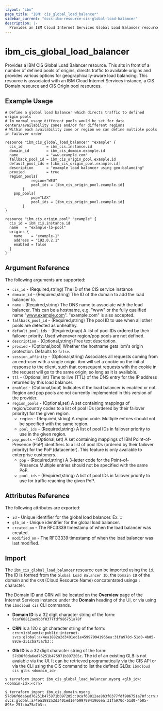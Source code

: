 ```yaml
---
layout: "ibm"
page_title: "IBM: cis_global_load_balancer"
sidebar_current: "docs-ibm-resource-cis-global-load-balancer"
description: |-
  Provides an IBM Cloud Internet Services Global Load Balancer resource.
---
```


# ibm_cis_global_load_balancer

Provides a IBM CIS Global Load Balancer resource. This sits in front of a number of defined pools of origins, directs traffic to available origins and provides various options for geographically-aware load balancing. This resource is associated with an IBM Cloud Internet Services instance, a CIS Domain resource and CIS Origin pool resources.

## Example Usage

```hcl
# Define a global load balancer which directs traffic to defined origin pools
# In normal usage different pools would be set for data centers/availability zones and/or for different regions
# Within each availability zone or region we can define multiple pools in failover order

resource "ibm_cis_global_load_balancer" "example" {
  cis_id           = ibm_cis.instance.id
  domain_id        = ibm_cis_domain.example.id
  name             = "www.example.com"
  fallback_pool_id = ibm_cis_origin_pool.example.id
  default_pool_ids = [ibm_cis_origin_pool.example.id]
  description      = "example load balancer using geo-balancing"
  proxied          = true
  region_pools{
			region="WEU"
			pool_ids = [ibm_cis_origin_pool.example.id]
		}
	pop_pools{
			pop="LAX"
			pool_ids = [ibm_cis_origin_pool.example.id]
		}
}

resource "ibm_cis_origin_pool" "example" {
  cis_id = ibm_cis.instance.id
  name   = "example-lb-pool"
  origins {
    name    = "example-1"
    address = "192.0.2.1"
    enabled = false
  }
}
```

## Argument Reference

The following arguments are supported:

- `cis_id` - (Required,string) The ID of the CIS service instance
- `domain_id` - (Required,string) The ID of the domain to add the load balancer to.
- `name` - (Required,string) The DNS name to associate with the load balancer. This can be a hostname, e.g. "www" or the fully qualified name "www.example.com". "example.com" is also accepted.
- `fallback_pool_id` - (Required,string) The pool ID to use when all other pools are detected as unhealthy.
- `default_pool_ids` - (Required,map) A list of pool IDs ordered by their failover priority. Used whenever region/pop pools are not defined.
- `description` - (Optional,string) Free text description.
- `proxied` - (Optional,bool) Whether the hostname gets ibm's origin protection. Defaults to `false`.
- `session_affinity` - (Optional,string) Associates all requests coming from an end-user with a single origin. ibm will set a cookie on the initial response to the client, such that consequent requests with the cookie in the request will go to the same origin, so long as it is available.
- `ttl` - (Optional,int) Time to live (TTL) of the DNS entry for the IP address returned by this load balancer.
- `enabled` - (Optional,bool) Indicates if the load balancer is enabled or not.
  Region and pop pools are not currently implemented in this version of the provider.
- `region_pools` - (Optional,set) A set containing mappings of region/country codes to a list of pool IDs (ordered by their failover priority) for the given region.
  - `region` - (Required,string) A region code. Multiple entries should not be specified with the same region.
  - `pool_ids` - (Required,string) A list of pool IDs in failover priority to use in the given region.
- `pop_pools` - (Optional,set) A set containing mappings of IBM Point-of-Presence (PoP) identifiers to a list of pool IDs (ordered by their failover priority) for the PoP (datacenter). This feature is only available to enterprise customers.
  - `pop` - (Required,string) A 3-letter code for the Point-of-Presence.Multiple entries should not be specified with the same PoP.
  - `pool_ids` - (Required,string) A list of pool IDs in failover priority to use for traffic reaching the given PoP.

## Attributes Reference

The following attributes are exported:

- `id` - Unique identifier for the global load balancer. Ex. <unique-id>:<domain-id>:<crn>
- `glb_id` - Unique identifier for the global load balancer.
- `created_on` - The RFC3339 timestamp of when the load balancer was created.
- `modified_on` - The RFC3339 timestamp of when the load balancer was last modified.

## Import

The `ibm_cis_global_load_balancer` resource can be imported using the `id`. The ID is formed from the `Global Load Balancer ID`, the `Domain ID` of the domain and the `CRN` (Cloud Resource Name) concatentated usinga `:` character.

The Domain ID and CRN will be located on the **Overview** page of the Internet Services instance under the **Domain** heading of the UI, or via using the `ibmcloud cis` CLI commands.

- **Domain ID** is a 32 digit character string of the form: `9caf68812ae9b3f0377fdf986751a78f`

- **CRN** is a 120 digit character string of the form: `crn:v1:bluemix:public:internet-svcs:global:a/4ea1882a2d3401ed1e459979941966ea:31fa970d-51d0-4b05-893e-251cba75a7b3::`

- **Glb ID** is a 32 digit character string of the form: `57d96f0da6ed76251b475971b097205c`. The id of an existing GLB is not avaiable via the UI. It can be retrieved programatically via the CIS API or via the CLI using the CIS command to list the defined GLBs: `ibmcloud cis glbs <domain_id>`

```
$ terraform import ibm_cis_global_load_balancer.myorg <glb_id>:<domain-id>:<crn>

$ terraform import ibm_cis_domain.myorg  57d96f0da6ed76251b475971b097205c:9caf68812ae9b3f0377fdf986751a78f:crn:v1:bluemix:public:internet-svcs:global:a/4ea1882a2d3401ed1e459979941966ea:31fa970d-51d0-4b05-893e-251cba75a7b3::
```
